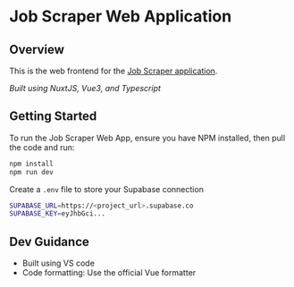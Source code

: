 # Job Scraper Web Application

## Overview

This is the web frontend for the [Job Scraper application](https://github.com/davehague/job_scraper_py).  

*Built using NuxtJS, Vue3, and Typescript*

## Getting Started

To run the Job Scraper Web App, ensure you have NPM installed, then pull the code and run:


```bash
npm install
npm run dev
```

Create a `.env` file to store your Supabase connection

```bash
SUPABASE_URL=https://<project_url>.supabase.co
SUPABASE_KEY=eyJhbGci...
```

## Dev Guidance
- Built using VS code
- Code formatting:  Use the official Vue formatter